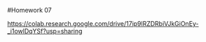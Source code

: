 #Homework 07

https://colab.research.google.com/drive/17ip9lRZDRbiVJkGiOnEy-_i1owlDqYSf?usp=sharing
